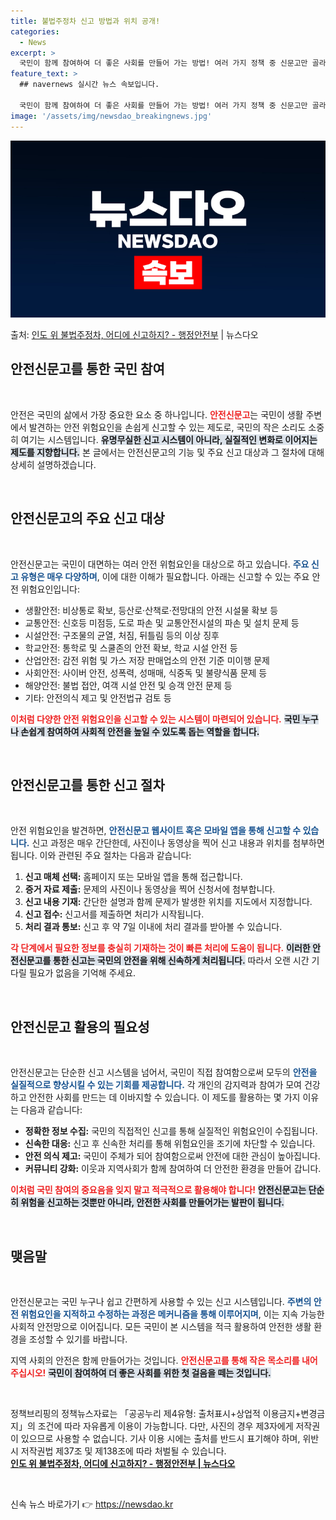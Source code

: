 ```yaml
---
title: 불법주정차 신고 방법과 위치 공개!
categories:
  - News
excerpt: >
  국민이 함께 참여하여 더 좋은 사회를 만들어 가는 방법! 여러 가지 정책 중 신문고만 골라 소개해 드립니다!…
feature_text: >
  ## navernews 실시간 뉴스 속보입니다.

  국민이 함께 참여하여 더 좋은 사회를 만들어 가는 방법! 여러 가지 정책 중 신문고만 골라 소개해 드립니다!…
image: '/assets/img/newsdao_breakingnews.jpg'
---
```


![뉴스다오 속보](/assets/img/newsdao_breakingnews.jpg)

<p>출처: <a href="https://newsdao.kr/2707" rel="dofollow">인도 위 불법주정차, 어디에 신고하지? - 행정안전부</a> | 뉴스다오</p>

<h2 data-ke-size="size26">안전신문고를 통한 국민 참여</h2>

<p data-ke-size="size16">&nbsp;</p>

안전은 국민의 삶에서 가장 중요한 요소 중 하나입니다. <b><span style="color: #ee2323;">안전신문고</span></b>는 국민이 생활 주변에서 발견하는 안전 위험요인을 손쉽게 신고할 수 있는 제도로, 국민의 작은 소리도 소중히 여기는 시스템입니다. <b><span style="background-color: #21538527;">유명무실한 신고 시스템이 아니라, 실질적인 변화로 이어지는 제도를 지향합니다.</span></b> 본 글에서는 안전신문고의 기능 및 주요 신고 대상과 그 절차에 대해 상세히 설명하겠습니다.

<p data-ke-size="size16">&nbsp;</p>

<h2 data-ke-size="size26">안전신문고의 주요 신고 대상</h2>

<p data-ke-size="size16">&nbsp;</p>

안전신문고는 국민이 대면하는 여러 안전 위험요인을 대상으로 하고 있습니다. <b><span style="color: #1a5490;">주요 신고 유형은 매우 다양하며</span></b>, 이에 대한 이해가 필요합니다. 아래는 신고할 수 있는 주요 안전 위험요인입니다:

<ul>
<li>생활안전: 비상통로 확보, 등산로·산책로·전망대의 안전 시설물 확보 등</li>
<li>교통안전: 신호등 미점등, 도로 파손 및 교통안전시설의 파손 및 설치 문제 등</li>
<li>시설안전: 구조물의 균열, 처짐, 뒤틀림 등의 이상 징후</li>
<li>학교안전: 통학로 및 스쿨존의 안전 확보, 학교 시설 안전 등</li>
<li>산업안전: 감전 위험 및 가스 저장 판매업소의 안전 기준 미이행 문제</li>
<li>사회안전: 사이버 안전, 성폭력, 성매매, 식중독 및 불량식품 문제 등</li>
<li>해양안전: 불법 접안, 여객 시설 안전 및 승객 안전 문제 등</li>
<li>기타: 안전의식 제고 및 안전법규 검토 등</li>
</ul>

<b><span style="color: #ee2323;">이처럼 다양한 안전 위험요인을 신고할 수 있는 시스템이 마련되어 있습니다.</span></b> <b><span style="background-color: #21538527;">국민 누구나 손쉽게 참여하여 사회적 안전을 높일 수 있도록 돕는 역할을 합니다.</span></b>

<p data-ke-size="size16">&nbsp;</p>

<h2 data-ke-size="size26">안전신문고를 통한 신고 절차</h2>

<p data-ke-size="size16">&nbsp;</p>

안전 위험요인을 발견하면, <b><span style="color: #1a5490;">안전신문고 웹사이트 혹은 모바일 앱을 통해 신고할 수 있습니다.</span></b> 신고 과정은 매우 간단한데, 사진이나 동영상을 찍어 신고 내용과 위치를 첨부하면 됩니다. 이와 관련된 주요 절차는 다음과 같습니다:

<ol>
<li><b>신고 매체 선택:</b> 홈페이지 또는 모바일 앱을 통해 접근합니다.</li>
<li><b>증거 자료 제출:</b> 문제의 사진이나 동영상을 찍어 신청서에 첨부합니다.</li>
<li><b>신고 내용 기재:</b> 간단한 설명과 함께 문제가 발생한 위치를 지도에서 지정합니다.</li>
<li><b>신고 접수:</b> 신고서를 제출하면 처리가 시작됩니다.</li>
<li><b>처리 결과 통보:</b> 신고 후 약 7일 이내에 처리 결과를 받아볼 수 있습니다.</li>
</ol>

<b><span style="color: #ee2323;">각 단계에서 필요한 정보를 충실히 기재하는 것이 빠른 처리에 도움이 됩니다.</span></b> <b><span style="background-color: #21538527;">이러한 안전신문고를 통한 신고는 국민의 안전을 위해 신속하게 처리됩니다.</span></b> 따라서 오랜 시간 기다릴 필요가 없음을 기억해 주세요.

<p data-ke-size="size16">&nbsp;</p>

<h2 data-ke-size="size26">안전신문고 활용의 필요성</h2>

<p data-ke-size="size16">&nbsp;</p>

안전신문고는 단순한 신고 시스템을 넘어서, 국민이 직접 참여함으로써 모두의 <b><span style="color: #1a5490;">안전을 실질적으로 향상시킬 수 있는 기회를 제공합니다.</span></b> 각 개인의 감지력과 참여가 모여 건강하고 안전한 사회를 만드는 데 이바지할 수 있습니다. 이 제도를 활용하는 몇 가지 이유는 다음과 같습니다:

<ul>
<li><b>정확한 정보 수집:</b> 국민의 직접적인 신고를 통해 실질적인 위험요인이 수집됩니다.</li>
<li><b>신속한 대응:</b> 신고 후 신속한 처리를 통해 위험요인을 조기에 차단할 수 있습니다.</li>
<li><b>안전 의식 제고:</b> 국민이 주체가 되어 참여함으로써 안전에 대한 관심이 높아집니다.</li>
<li><b>커뮤니티 강화:</b> 이웃과 지역사회가 함께 참여하여 더 안전한 환경을 만들어 갑니다.</li>
</ul>

<b><span style="color: #ee2323;">이처럼 국민 참여의 중요음을 잊지 말고 적극적으로 활용해야 합니다!</span></b> <b><span style="background-color: #21538527;">안전신문고는 단순히 위험을 신고하는 것뿐만 아니라, 안전한 사회를 만들어가는 발판이 됩니다.</span></b>

<p data-ke-size="size16">&nbsp;</p>

<h2 data-ke-size="size26">맺음말</h2>

<p data-ke-size="size16">&nbsp;</p>

안전신문고는 국민 누구나 쉽고 간편하게 사용할 수 있는 신고 시스템입니다. <b><span style="color: #1a5490;">주변의 안전 위험요인을 지적하고 수정하는 과정은 메커니즘을 통해 이루어지며</span></b>, 이는 지속 가능한 사회적 안전망으로 이어집니다. 모든 국민이 본 시스템을 적극 활용하여 안전한 생활 환경을 조성할 수 있기를 바랍니다. 

지역 사회의 안전은 함께 만들어가는 것입니다. <b><span style="color: #ee2323;">안전신문고를 통해 작은 목소리를 내어 주십시오!</span></b> <b><span style="background-color: #21538527;">국민이 참여하여 더 좋은 사회를 위한 첫 걸음을 떼는 것입니다.</span></b> 

<p data-ke-size="size16">&nbsp;</p>

정책브리핑의 정책뉴스자료는 「공공누리 제4유형: 출처표시+상업적 이용금지+변경금지」의 조건에 따라 자유롭게 이용이 가능합니다. 다만, 사진의 경우 제3자에게 저작권이 있으므로 사용할 수 없습니다. 기사 이용 시에는 출처를 반드시 표기해야 하며, 위반 시 저작권법 제37조 및 제138조에 따라 처벌될 수 있습니다. <br> <b><a href="https://newsdao.kr/2707" target="_blank" rel="noopener">인도 위 불법주정차, 어디에 신고하지? - 행정안전부 | 뉴스다오</a></b>  

<p data-ke-size="size16">&nbsp;</p> 

신속 뉴스 바로가기 👉 <a href="https://newsdao.kr" rel="dofollow">https://newsdao.kr</a>


